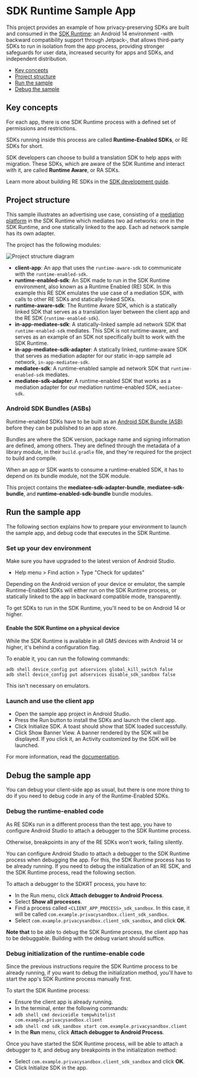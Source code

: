 # SDK Runtime Sample App

This project provides an example of how privacy-preserving SDKs are built and consumed in the [SDK Runtime](https://privacysandbox.google.com/private-advertising/sdk-runtime): an Android 14 environment -with backward compatibility support through Jetpack-, that allows third-party SDKs to run in isolation from the app process, providing stronger safeguards for user data, increased security for apps and SDKs, and independent distribution.

- [Key concepts](#key-concepts)
- [Project structure](#project-structure)
- [Run the sample](#run-the-sample)
- [Debug the sample](#debug-the-sample)

## Key concepts

For each app, there is one SDK Runtime process with a defined set of permissions and restrictions.

SDKs running inside this process are called **Runtime-Enabled SDKs**, or RE SDKs for short.

SDK developers can choose to build a translation SDK to help apps with migration.
These SDKs, which are aware of the SDK Runtime and interact with it, are called **Runtime Aware**, or RA SDKs.

Learn more about building RE SDKs in the [SDK development guide](https://privacysandbox.google.com/private-advertising/sdk-runtime/developer-guide).

## Project structure

This sample illustrates an advertising use case, consisting of a [mediation platform](https://privacysandbox.google.com/private-advertising/sdk-runtime/mediation) in the SDK Runtime which mediates two ad networks: one in the SDK Runtime, and one statically linked to the app. Each ad network sample has its own adapter.

The project has the following modules:

![Project structure diagram](https://github.com/notmariazoe/privacy-sandbox-samples/blob/SDKRTsample-readme-update/PrivacySandboxKotlin/sdkrt-sample-diagram.png?raw=true)

- **client-app**: An app that uses the `runtime-aware-sdk` to communicate with the `runtime-enabled-sdk`.
- **runtime-enabled-sdk**: An SDK made to run in the SDK Runtime environment, also known as a Runtime Enabled (RE) SDK. In this example this RE SDK emulates the use case of a mediation SDK, with calls to other RE SDKs and statically-linked SDKs.
- **runtime-aware-sdk**: The Runtime Aware SDK, which is a statically linked SDK that serves as a translation layer between the client app and the RE SDK (`runtime-enabled-sdk`).
- **in-app-mediatee-sdk**: A statically-linked sample ad network SDK that `runtime-enabled-sdk` mediates. This SDK is not runtime-aware, and serves as an example of an SDK not specifically built to work with the SDK Runtime.
- **in-app-mediatee-sdk-adapter**: A statically linked, runtime-aware SDK that serves as mediation adapter for our static in-app sample ad network, `in-app-mediatee-sdk`.
- **mediatee-sdk**: A runtime-enabled sample ad network SDK that `runtime-enabled-sdk` mediates.
- **mediatee-sdk-adapter**: A runtime-enabled SDK that works as a mediation adapter for our mediation runtime-enabled SDK, `mediatee-sdk`.

### Android SDK Bundles (ASBs)

Runtime-enabled SDKs have to be built as an [Android SDK Bundle (ASB)](https://developer.android.com/studio/command-line/bundletool#asb-format) before they can be published to an app store.

Bundles are where the SDK version, package name and signing information are defined, among others.
They are defined through the metadata of a library module, in their `build.gradle` file, and they're required for the project to build and compile.

When an app or SDK wants to consume a runtime-enabled SDK, it has to depend on its bundle module, not the SDK module.

This project contains the **mediatee-sdk-adapter-bundle**, **mediatee-sdk-bundle**, and **runtime-enabled-sdk-bundle** bundle modules.

## Run the sample app

The following section explains how to prepare your environment to launch the sample app, and debug code that executes in the SDK Runtime.

### Set up your dev environment

Make sure you have upgraded to the latest version of Android Studio.

- Help menu > Find action > Type "Check for updates"

Depending on the Android version of your device or emulator, the sample Runtime-Enabled SDKs will either run on the SDK Runtime process, or statically linked to the app in backward compatible mode, transparently.

To get SDKs to run in the SDK Runtime, you'll need to be on Android 14 or higher.

#### Enable the SDK Runtime on a physical device

While the SDK Runtime is available in all GMS devices with Android 14 or higher, it's behind a configuration flag.

To enable it, you can run the following commands:

```shell
adb shell device_config put adservices global_kill_switch false
adb shell device_config put adservices disable_sdk_sandbox false
```

This isn't necessary on emulators.

### Launch and use the client app

- Open the sample app project in Android Studio.
- Press the Run button to install the SDKs and launch the client app.
- Click Initialize SDK. A toast should show that SDK loaded successfully.
- Click Show Banner View. A banner rendered by the SDK will be
 displayed. If you click it, an Activity customized by the SDK will be launched.

For more information, read the [documentation](https://privacysandbox.google.com/private-advertising/sdk-runtime).

## Debug the sample app

You can debug your client-side app as usual, but there is one more thing to do if you need to debug code in any of the Runtime-Enabled SDKs.

### Debug the runtime-enabled code

As RE SDKs run in a different process than the test app, you have to configure Android Studio to attach a debugger to the SDK Runtime process.

Otherwise, breakpoints in any of the RE SDKs won't work, failing silently.

You can configure Android Studio to attach a debugger to the SDK Runtime process when debugging the app.
For this, the SDK Runtime process has to be already running. If you need to debug the initialization of an RE SDK, and the SDK Runtime process, read the following section.

To attach a debugger to the SDKRT process, you have to:

- In the Run menu, click **Attach debugger to Android Process**.
- Select **Show all processes**.
- Find a process called `<CLIENT_APP_PROCESS>_sdk_sandbox`. In this case, it will be called `com.example.privacysandbox.client_sdk_sandbox`.
- Select `com.example.privacysandbox.client_sdk_sandbox`, and click **OK**.

**Note that** to be able to debug the SDK Runtime process, the client app has to be debuggable. Building with the debug variant should suffice.

### Debug initialization of the runtime-enable code

Since the previous instructions require the SDK Runtime process to be already running, if you want to debug the initialization method, you'll have to start the app's SDK Runtime process manually first.

To start the SDK Runtime process:

- Ensure the client app is already running.
- In the terminal, enter the following commands:
 - `adb shell cmd deviceidle tempwhitelist com.example.privacysandbox.client`
 - `adb shell cmd sdk_sandbox start com.example.privacysandbox.client`
- In the **Run** menu, click **Attach debugger to Android Process**.

Once you have started the SDK Runtime process, will be able to attach a debugger to it, and debug any breakpoints in the initialization method:

- Select `com.example.privacysandbox.client_sdk_sandbox` and click **OK**.
- Click Initialize SDK in the app.
